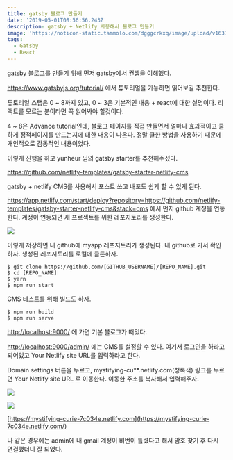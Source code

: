 ```yaml
---
title: gatsby 블로그 만들기
date: '2019-05-01T08:56:56.243Z'
description: gatsby + Netlify 사용해서 블로그 만들기
image: 'https://noticon-static.tammolo.com/dgggcrkxq/image/upload/v1631952585/tlog/cover/gatsby_zucriz.jpg'
tags:
  - Gatsby
  - React
---
```


gatsby 블로그를 만들기 위해 먼저  gatsby에서 컨셉을 이해했다. 

<https://www.gatsbyjs.org/tutorial/> 에서 튜토리얼을 가능하면 읽어보길 추천한다.

튜토리얼 스탭은 0 \~ 8까지 있고, 0 \~ 3은 기본적인 내용 + react에 대한 설명이다. 리액트를 모르는 분이라면 꼭 읽어봐야 할것이다.

4 ~ 8은 Advance tutorial인데, 블로그 페이지를 직접 만들면서 얼마나 효과적이고 쿨하게 정적페이지를 만드는지에 대한 내용이 나온다. 정말 쿨한 방법을 사용하기 때문에 개인적으로 감동적인 내용이었다.

이렇게 진행을 하고 yunheur 님의 gatsby starter를 추천해주셨다.

<https://github.com/netlify-templates/gatsby-starter-netlify-cms>

gatsby + netlify CMS를 사용해서 포스트 쓰고 배포도 쉽게 할 수 있게 된다.

<https://app.netlify.com/start/deploy?repository=https://github.com/netlify-templates/gatsby-starter-netlify-cms&stack=cms> 에서 먼저 github 계정을 연동한다. 계정이 연동되면 새 프로젝트를 위한 레포지토리를 생성한다. 

![](https://noticon-static.tammolo.com/dgggcrkxq/image/upload/v1631952570/tlog/_2019-05-01__5-aaa67035-0c6a-40bf-bffa-9c011d5db4c3.26.26_wgsfx2.png)

이렇게 저장하면 내 github에 myapp 레포지토리가 생성된다. 내 github로 가서 확인하자. 생성된 레포지토리를 로컬에 클론하자.

```
$ git clone https://github.com/[GITHUB_USERNAME]/[REPO_NAME].git
$ cd [REPO_NAME]
$ yarn
$ npm run start
```

CMS 테스트를 위해 빌드도 하자.

```
$ npm run build
$ npm run serve
```

[http://localhost:9000/](http://localhost:9000/admin/#/) 에 가면 기본 블로그가 떠있다.

[http://localhost:9000/admin/](http://localhost:9000/admin/#/) 에는 CMS를 설정할 수 있다. 여기서 로그인을 하라고 되어있고 Your Netlify site URL를 입력하라고 한다. 

Domain settings 버튼을 누르고, mystifying-cu\*\*.netlify.com(청록색) 링크를 누르면 Your Netlify site URL 로 이동한다. 이동한 주소를 복사해서 입력해주자.

![](https://noticon-static.tammolo.com/dgggcrkxq/image/upload/v1631952570/tlog/_2019-05-01__5-95757168-0b53-4e33-93ff-b91337b669c9.31.05_bblgcc.png)

![](https://noticon-static.tammolo.com/dgggcrkxq/image/upload/v1631952570/tlog/_2019-05-01__5-295ce5a2-dd72-4a62-9cf8-43fa3d85491f.32.37_orsmoc.png)

[https://mystifying-curie-7c034e.netlify.com](https://mystifying-curie-7c034e.netlify.com/)

나 같은 경우에는 admin에 내 gmail 계정이 비번이 틀렸다고 해서 암호 찾기 후 다시 연결했더니 잘 되었다.

